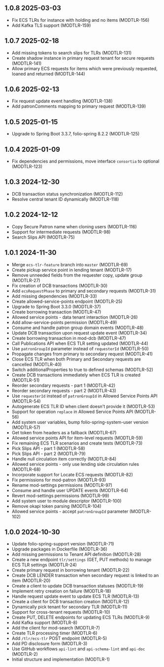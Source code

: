 ## 1.0.8 2025-03-03
* Fix ECS TLRs for instance with holding and no items (MODTLR-156)
* Add Kafka TLS support (MODTLR-159)

## 1.0.7 2025-02-18
* Add missing tokens to search slips for TLRs (MODTLR-131)
* Create shadow instance in primary request tenant for secure requests (MODTLR-141)
* Allow primary ECS requests for items which were previously requested, loaned and returned (MODTLR-144)

## 1.0.6 2025-02-13
* Fix request update event handling (MODTLR-138)
* Add patronComments mapping to primary request (MODTLR-139)

## 1.0.5 2025-01-15
* Upgrade to Spring Boot 3.3.7, folio-spring 8.2.2 (MODTLR-125)

## 1.0.4 2025-01-09
* Fix dependencies and permissions, move interface `consortia` to optional (MODTLR-123)

## 1.0.3 2024-12-30
* DCB transaction status synchronization (MODTLR-112)
* Resolve central tenant ID dynamically (MODTLR-118)

## 1.0.2 2024-12-12
* Copy Secure Patron name when cloning users (MODTLR-116)
* Support for intermediate requests (MODTLR-98)
* Search Slips API (MODTLR-75)

## 1.0.1 2024-11-30
* Merge `ecs-tlr-feature` branch into `master` (MODTLR-69)
* Create pickup service point in lending tenant (MODTLR-17)
* Remove unneeded fields from the requester copy, update group (MODTLR-27)
* Fix creation of DCB transactions (MODTLR-30)
* Add `ecsRequestPhase` to primary and secondary requests (MODTLR-31)
* Add missing dependencies (MODTLR-33)
* Create allowed-service-points endpoint (MODTLR-25)
* Upgrade to Spring Boot 3.3.0 (MODTLR-37)
* Create borrowing transaction (MODTLR-47)
* Allowed service points - data tenant interaction (MODTLR-26)
* Add allow-service-points permission (MODTLR-49)
* Consume and handle patron group domain events (MODTLR-48)
* Update DCB transaction upon request update event (MODTLR-34)
* Create borrowing transaction in mod-dcb (MODTLR-47)
* Call Publications API when ECS TLR setting updated (MODTLR-44)
* Use `patronGroupId` parameter instead of `requesterId` (MODTLR-50)
* Propagate changes from primary to secondary request (MODTLR-41)
* Close ECS TLR when both Primary and Secondary requests are cancelled (MODTLR-40)
* Switch additionalProperties to true to defined schemas (MODTLR-52)
* Create DCB transactions immediately when ECS TLR is created (MODTLR-51)
* Reorder secondary requests - part 1 (MODTLR-42)
* Reorder secondary requests - part 2 (MODTLR-43)
* Use `requesterId` instead of `patronGroupId` in Allowed Service Points API (MODTLR-54)
* Autogenerate ECS TLR ID when client doesn't provide it (MODTLR-53)
* Support for operation `replace` in Allowed Service Points API (MODTLR-56)
* Add system user variables, bump folio-spring-system-user version (MODTLR-57)
* Get token from headers as a fallback (MODTLR-67)
* Allowed service points API for item-level requests (MODTLR-59)
* Fix remaining ECS TLR scenarios and create tests (MODTLR-73)
* Pick Slips API - part 1 (MODTLR-58)
* Pick Slips API - part 2 (MODTLR-79)
* Handle null circulation item correctly (MODTLR-84)
* Allowed service points - only use lending side circulation rules (MODTLR-68)
* Incorporate support for Locate ECS requests (MODTLR-82)
* Fix permissions for mod-patron (MODTLR-93)
* Rename mod-settings permissions (MODTLR-97)
* Consume and handle user UPDATE events (MODTLR-64)
* Revert mod-settings permissions (MODTLR-99)
* Add system user to module descriptor (MODTLR-100)
* Remove okapi token parsing (MODTLR-104)
* Allowed service points - accept `patronGroupId` parameter (MODTLR-102)

## 1.0.0 2024-10-30
* Update folio-spring-support version (MODTLR-71)
* Upgrade packages in Dockerfile (MODTLR-36)
* Add missing permissions to Tenant API definition (MODTLR-28)
* Create a new endpoint `tlr/settings` (GET, PUT methods) to manage ECS TLR settings (MODTLR-24)
* Create primary request in borrowing tenant (MODTLR-22)
* Create DCB LENDER transaction when secondary request is linked to an item (MODTLR-20)
* Create a client to update DCB transaction statuses (MODTLR-19)
* Implement retry creation on failure (MODTLR-18)
* Handle request update event to update ECS TLR (MODTLR-13)
* Create a client for DCB transaction creation (MODTLR-12)
* Dynamically pick tenant for secondary TLR (MODTLR-11)
* Support for cross-tenant requests (MODTLR-10)
* Create PUT, DELETE endpoints for updating ECS TLRs (MODTLR-9)
* Add Kafka support (MODTLR-8)
* Add the client for mod-search (MODTLR-7)
* Create TLR processing timer (MODTLR-6)
* Add `/tlr/ecs-tlr` POST endpoint (MODTLR-5)
* Add PD disclosure form (MODTLR-3)
* Use GitHub workflows `api-lint` and `api-schema-lint` and `api-doc` (MODTLR-2)
* Initial structure and implementation (MODTLR-1)
